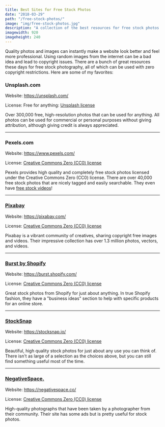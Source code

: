 ```yaml
---
title: Best Sites for Free Stock Photos
date: "2018-03-29"
path: "/free-stock-photos/"
image: "img/free-stock-photos.jpg"
description: "A collection of the best resources for free stock photos."
imagewidth: 920
imageheight: 240
---
```


Quality photos and images can instantly make a website look better and feel more professional. Using random images from the internet can be a bad idea and lead to copyright issues. There are a bunch of great resources these days for free stock photography, all of which can be used with zero copyright restrictions. Here are some of my favorites:

<h3 class="mt-5 mb-3">Unsplash.com</h3>

Website: https://unsplash.com/

License: Free for anything: [Unsplash license](https://unsplash.com/license)

Over 300,000 free, high-resolution photos that can be used for anything. All photos can be used for commercial or personal purposes without giving attribution, although giving credit is always appreciated.

<hr class="mt-5" />

<h3 class="mt-5 mb-3">Pexels.com</h3>

Website: https://www.pexels.com/

License: [Creative Commons Zero (CC0) license](https://creativecommons.org/publicdomain/zero/1.0/)

Pexels provides high quality and completely free stock photos licensed under the Creative Commons Zero (CC0) license. There are over 40,000 free stock photos that are nicely tagged and easily searchable. They even have [free stock videos](https://videos.pexels.com/)!

<hr class="mt-5" />

<h3 class="mt-5 mb-3"><a href="https://pixabay.com/">Pixabay</a></h3>

Website: https://pixabay.com/

License: [Creative Commons Zero (CC0) license](https://creativecommons.org/publicdomain/zero/1.0/)

Pixabay is a vibrant community of creatives, sharing copyright free images and videos. Their impressive collection has over 1.3 million photos, vectors, and videos.

<hr class="mt-5" />

<h3 class="mt-5 mb-3"><a href="https://burst.shopify.com/">Burst by Shopify</a></h3>

Website: https://burst.shopify.com/

License: [Creative Commons Zero (CC0) license](https://creativecommons.org/publicdomain/zero/1.0/)

Great stock photos from Shopify for just about anything. In true Shopify fashion, they have a "business ideas" section to help with specific products for an online store.

<hr class="mt-5" />

<h3 class="mt-5 mb-3"><a href="https://stocksnap.io/">StockSnap</a></h3>

Website: https://stocksnap.io/

License: [Creative Commons Zero (CC0) license](https://creativecommons.org/publicdomain/zero/1.0/)

Beautiful, high quality stock photos for just about any use you can think of. There isn't as large of a selection as the choices above, but you can still find something useful most of the time.

<hr class="mt-5" />

<h3 class="mt-5 mb-3"><a href="https://negativespace.co/">NegativeSpace.</a></h3>

Website: https://negativespace.co/

License: [Creative Commons Zero (CC0) license](https://creativecommons.org/publicdomain/zero/1.0/)

High-quality photographs that have been taken by a photographer from their community. Their site has some ads but is pretty useful for stock photos.